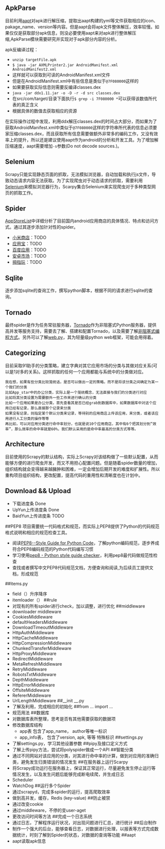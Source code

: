 ## ApkParse
目前利用[aapt]对apk进行解压缩，提取出aapt构建的yml等文件获取相应的icon、pakage_name、version等内容。但是aapt会将apk文件整体解压，效率较慢。如果仅仅是获取部分apk信息，则没必要使用aapt来对apk进行整体解压缩,ApkParse模块需要研究并实现对于apk部分内容的分析。

apk反编译过程：

*	`unzip targetFile.apk`
*	`$ java -jar AXMLPrinter2.jar AndroidManifest.xml AndroidManifest2.xml`
*	这样就可以获取到可读的AndroidManifest.xml文件
*	但是在AndroidManifest.xml中有些信息是类似于`@7F080000`这样的
*	如果要获取实际信息则需要反编译classes.dex
*	`java -jar ddx1.11.jar -o -D -r -d src classes.dex`
*	在src/com/target/目录下面执行`$ grep -i 7F080000 *`可以获得该数值所代表的真正含义
*	根据具体的数值去获取相应的资源

在实际操作过程中发现，利用ddx解压classes.dex的时间占大部分，而如果为了获取AndroidManifest.xml中类似于`@7F080000`这样的字符串所代表的信息必须要家压缩classes.dex，而且获取所有信息需要做额外非常多的编码工作，又没有效率上的提升，所以还是建议使用aapt作为android的分析和开发工具。为了增加解压缩速度，aapt需要增加`-s`参数(Do not decode sources.)。


## Selenium
Scrapy只能实现静态页面的抓取，无法模拟浏览器，自动加载和执行js文件，导致动态请求内容无法获取。为了实现爬虫对于动态请求的抓取，需要利用[Selenium]来模拟浏览器行为，Scarpy集合Selenium来实现爬虫对于多种类型网页的抓取工作。
## Spider
[AppStoreList]中详细分析了目前国内android应用商店的具体情况、特点和访问方式。通过其逐步添加针对性的spider。

*   [小米商店]：TODO
*   [应用宝]：TODO
*   [百度应用]：TODO
*   [安卓市场]：TODO
*   [拇指玩]：TODO

## Sqlite
逐步添加sqlite的查询工作，撰写python脚本，根据不同的请求进行sqlite的查询。
## Tornado
最终spider是作为任务常驻服务器，[Tornado]作为非阻塞式Python服务器，提供高并发等服务支持，需要去了解、搭建和配置Tornado，以及需要了解[非阻塞式编程方式]。另外可以了解[web.py]，其为轻量级python web框架，可能会用得着。
## Categorizing
目前采取91助手的分类策略，建立字典对其它应用市场的分类与其做对应关系(可以是1对多的关系)。这样抓取的任何一个应用都能与系统中的分类做对应。

    我在想，如果有些分类比较笼统话，是否可以做出一定的策略，而不是将该分类之间确定为某一个我们的分类
    比如App_star中的办公分类，实际上是一个笼统概念，无法直接与我们的分类进行对应
    比如将其分类设置为需要额外一些工作来进行确认的分类
    比如一个应用如果是办公分类，首先查看其是否已经grab到数据库中，如果数据库中对这个应用已经有记录，那么直接那个记录来分类
    如果没有记录，则指定某个默认分类来记录，等待别的应用商店上传该应用，来分类，或者该应用进行人工分类的操作等等
    再比如，可以对应用分类进行命中率划分，也就是说10个应用商店，其中有6个把其划分到“效率”，那么效率的命中率就是60%，我们默认采用的是命中率最高的分类方式等等。

## Architecture
目前使用的Scrapy的默认结构，实际上Scrapy对该结构做了一些默认配置，从而能够方便的进行爬虫开发，而又不用担心配置问题。但是随着spider数量的增加，组织结构就会变得越来越臃肿和困难，一定会增加后期开发的难度和扩展性。所以重构项目组织结构，更改配置，提高代码的重用性和清晰度也在计划中。
## Download && Upload

*   下载进度条          Done
*   UpYun上传进度条     Done
*   BaidYun上传进度条   TODO

##PEP8
项目需要统一代码格式和规范，而实际上PEP8提供了Python的代码规范格式说明和相应的规范检查工具。

*	阅读[PEP8--Style Guide for Python Code]，了解python编码规范，逐步养成符合PEP8编码规范的Python代码编写习惯
*	学习使用[pep8 - Python style guide checker]，利用pep8最代码做规范性检查
*	查找或者撰写中文PEP8代码规范文档，方便查询和阅读,为后续员工提供文档，形成规范

##items.py
*	field（）升序降序
*	itemloader（）
##rule
*	对现有的所有spider进行check，加以调整，进行优化
##middleware
*	downloader middleware
*	CookiesMiddleware
*	defaultHeadersMiddleware
*	DownloadTimeoutMiddleware
*	HttpAuthMiddleware
*	HttpCacheMiddleware
*	HttpCompressionMiddleware
*	ChunkedTransferMiddleware
*	HttpProxyMiddleware
*	RedirectMiddleware
*	MetaRefreshMiddleware
*	RetryMiddleware
*	RobotsTxtMiddleware
*	DepthMiddleware
*	HttpErrorMiddleware
*	OffsiteMiddleware
*	RefererMiddleware
*	UrlLengthMiddleware
##__init __.py
* 了解及利用，完成相应的初始化
##from ... import ...
*	规范用法
##数据库
*	对数据库表所整理，思考是否有其他需要获取的数据项
*	修改数据库结构
	*	app表	包含了app_name， author等唯一标识
	*	app_info表， 包含了version, apk, 等等 特殊标识
##settings.py
*	了解settings.py，学习其他设置参数
##pipy及接口定义方式
*	了解上传pipy方法，尝试将polyspider做成一个API
##智能分类
* 	通过不同网站对该应用的分类，对其进行命中率的计算，做到对应用的准确归类，避免发生归类错误的情况发生
##在服务器上运行Scarpy
* 	将Scrapy成功运行在服务器上，保证其正常运行，尽量避免发生停止运行等情况发生，以及发生问题后能够完成断电续爬，并生成日志
* 	Scheduler
* 	WatchDog
##运行多个Spider
* 	通过scrapyd，完成多spider的运行，提高爬取效率
* 	做到高并发，缓存，Redis (key-value)
##防止被禁
* 	通过改变cookie
* 	通过middleware，不停的变user-aget
* 	更改访问时间等方法
##完成一个日志系统
* 	通过日志，了解程序运行状况，对出现问题进行汇总，进行统计
##后台制作
* 	制作一个强大的后台，能够查看日志，对数据进行处理，以报表等方式完成数据统计，时刻了解到Spider的状态，对数据的查询等功能
##aapt
*	aapt读取apk信息

[aapt]:https://code.google.com/p/android-apktool/
[Selenium]:http://www.seleniumhq.org/
[非阻塞式编程方式]:http://cnodejs.org/topic/4f50dd9798766f5a610b808a
[Tornado]:http://www.tornadoweb.org/en/stable/
[AppStoreList]:https://github.com/wh1100717/PolySpider/blob/master/APP_STORE_LIST.md
[web.py]:http://webpy.org/

[小米商店]:http://app.xiaomi.com/
[天翼空间]:http://www.189store.com/soft.html
[移动应用商店]:http://mm.10086.cn/
[沃商店]:http://store.wo.com.cn/
[应用宝]:http://android.myapp.com/
[91助手]:http://apk.91.com/
[百度应用]:http://as.baidu.com/
[机锋市场]:http://apk.gfan.com/
[360手机助手]:http://zhushou.360.cn/
[智汇云应用市场]:http://app.vmall.com/
[木蚂蚁应用市场]:http://www.mumayi.com/
[安卓市场]:http://apk.hiapk.com/
[拇指玩]:http://www.muzhiwan.com/
[Google Play]:https://play.google.com/store

[PEP8--Style Guide for Python Code]:http://www.python.org/dev/peps/pep-0008/
[pep8 - Python style guide checker]:https://pypi.python.org/pypi/pep8
